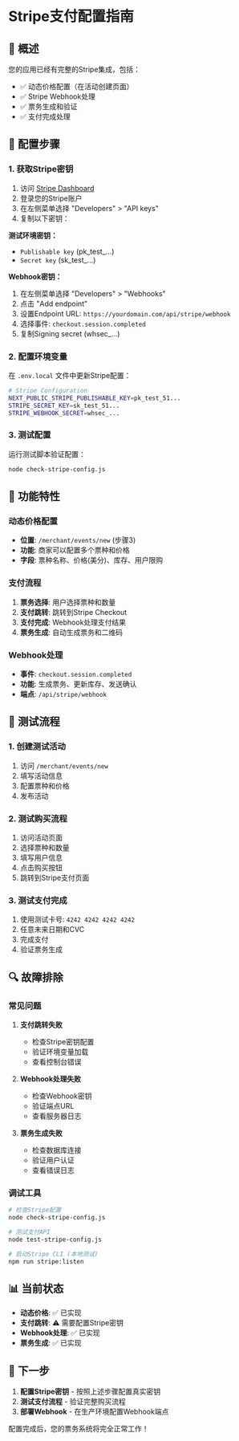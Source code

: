 # Stripe支付配置指南

## 🎯 概述

您的应用已经有完整的Stripe集成，包括：
- ✅ 动态价格配置（在活动创建页面）
- ✅ Stripe Webhook处理
- ✅ 票务生成和验证
- ✅ 支付完成处理

## 🔧 配置步骤

### 1. 获取Stripe密钥

1. 访问 [Stripe Dashboard](https://dashboard.stripe.com/)
2. 登录您的Stripe账户
3. 在左侧菜单选择 "Developers" > "API keys"
4. 复制以下密钥：

**测试环境密钥：**
- `Publishable key` (pk_test_...)
- `Secret key` (sk_test_...)

**Webhook密钥：**
1. 在左侧菜单选择 "Developers" > "Webhooks"
2. 点击 "Add endpoint"
3. 设置Endpoint URL: `https://yourdomain.com/api/stripe/webhook`
4. 选择事件: `checkout.session.completed`
5. 复制Signing secret (whsec_...)

### 2. 配置环境变量

在 `.env.local` 文件中更新Stripe配置：

```bash
# Stripe Configuration
NEXT_PUBLIC_STRIPE_PUBLISHABLE_KEY=pk_test_51...
STRIPE_SECRET_KEY=sk_test_51...
STRIPE_WEBHOOK_SECRET=whsec_...
```

### 3. 测试配置

运行测试脚本验证配置：

```bash
node check-stripe-config.js
```

## 🚀 功能特性

### 动态价格配置
- **位置**: `/merchant/events/new` (步骤3)
- **功能**: 商家可以配置多个票种和价格
- **字段**: 票种名称、价格(美分)、库存、用户限购

### 支付流程
1. **票务选择**: 用户选择票种和数量
2. **支付跳转**: 跳转到Stripe Checkout
3. **支付完成**: Webhook处理支付结果
4. **票务生成**: 自动生成票务和二维码

### Webhook处理
- **事件**: `checkout.session.completed`
- **功能**: 生成票务、更新库存、发送确认
- **端点**: `/api/stripe/webhook`

## 🧪 测试流程

### 1. 创建测试活动
1. 访问 `/merchant/events/new`
2. 填写活动信息
3. 配置票种和价格
4. 发布活动

### 2. 测试购买流程
1. 访问活动页面
2. 选择票种和数量
3. 填写用户信息
4. 点击购买按钮
5. 跳转到Stripe支付页面

### 3. 测试支付完成
1. 使用测试卡号: `4242 4242 4242 4242`
2. 任意未来日期和CVC
3. 完成支付
4. 验证票务生成

## 🔍 故障排除

### 常见问题

1. **支付跳转失败**
   - 检查Stripe密钥配置
   - 验证环境变量加载
   - 查看控制台错误

2. **Webhook处理失败**
   - 检查Webhook密钥
   - 验证端点URL
   - 查看服务器日志

3. **票务生成失败**
   - 检查数据库连接
   - 验证用户认证
   - 查看错误日志

### 调试工具

```bash
# 检查Stripe配置
node check-stripe-config.js

# 测试支付API
node test-stripe-config.js

# 启动Stripe CLI (本地测试)
npm run stripe:listen
```

## 📊 当前状态

- **动态价格**: ✅ 已实现
- **支付跳转**: ⚠️ 需要配置Stripe密钥
- **Webhook处理**: ✅ 已实现
- **票务生成**: ✅ 已实现

## 🎯 下一步

1. **配置Stripe密钥** - 按照上述步骤配置真实密钥
2. **测试支付流程** - 验证完整购买流程
3. **部署Webhook** - 在生产环境配置Webhook端点

配置完成后，您的票务系统将完全正常工作！
